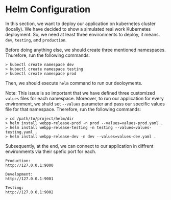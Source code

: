 # Helm Configuration

In this section, we want to deploy our application on kubernetes cluster (locally). We have decided to show a simulated real work Kubernetes deployment.
So, we need at least three environments to deploy, it means. `dev`, `testing`,
and `production`.

Before doing anything else, we should create three mentioned namespaces. Thurefore, run the following commands:

```
> kubectl create namespace dev
> kubectl create namespace testing
> kubectl create namespace prod
```

Then, we should execute `helm` command to run our deoloyments.

Note: This issue is so important that we have defined three customized `values`
files for each namespace. Moreover, to run our application for every environment, we shuld set `--values` parameter and pass our specific values file for that namespace. Therefore, run the following commands:

```
> cd /path/to/project/helm/dir
> helm install webpp-release-prod -n prod --values=values-prod.yaml .
> helm install webpp-release-testing -n testing --values=values-testing.yaml .
> helm install webpp-release-dev -n dev --values=values-dev.yaml .
```

Subsequently, at the end, we can connect to our application in diffrent 
environments via their spefic port for each.

```
Production:
http://127.0.0.1:9000

Development:
http://127.0.0.1:9001

Testing:
http://127.0.0.1:9002
```